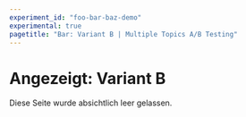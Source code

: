 ```yaml
---
experiment_id: "foo-bar-baz-demo"
experimental: true
pagetitle: "Bar: Variant B | Multiple Topics A/B Testing"
---
```


# Angezeigt: Variant B ##

Diese Seite wurde absichtlich leer gelassen.


<!--HONumber=May16_HO4-->


